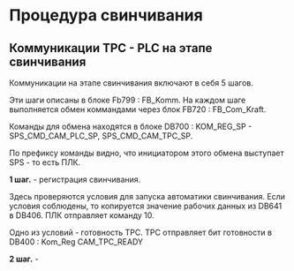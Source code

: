 # Процедура свинчивания

## Коммуникации TPC - PLC на этапе свинчивания

Коммуникации на этапе свинчивания включают в себя 5 шагов.

Эти шаги описаны в блоке Fb799 : FB_Komm. На каждом шаге выполняется обмен коммандами через блок FB720 : FB_Com_Kraft.

Команды для обмена находятся в блоке DB700 : KOM_REG_SP - SPS_CMD_CAM_PLC_SP, SPS_CMD_CAM_TPC_SP. 

По префиксу команды видно, что инициатором этого обмена выступает SPS - то есть ПЛК.

__1 шаг.__ - регистрация свинчивания.

Здесь проверяются условия для запуска автоматики свинчивания. Если условия соблюдены, то
копируется значение рабочих данных из DB641 в DB406. ПЛК отправляет команду 10.

Одно из условий - готовность TPC. TPC отправляет бит готовности в DB400 : Kom_Reg CAM_TPC_READY


__2 шаг.__ - 
